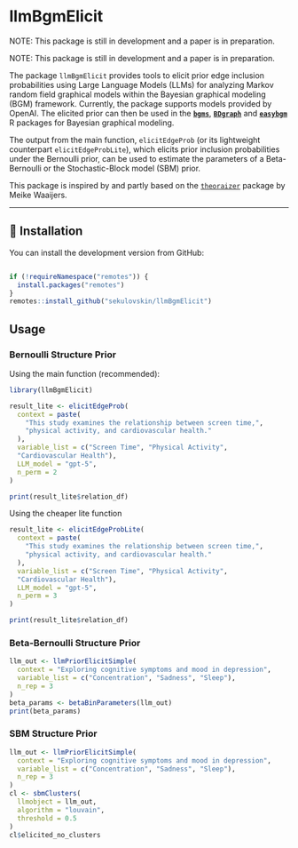 # llmBgmElicit 

NOTE: This package is still in development and a paper is in preparation.

NOTE: This package is still in development and a paper is in preparation.

The package `llmBgmElicit` provides tools to elicit prior edge inclusion probabilities 
using Large Language Models (LLMs) for analyzing Markov random field graphical models 
within the Bayesian graphical modeling (BGM) framework. Currently, the package supports
models provided by OpenAI. The elicited
prior can then be used in the **[`bgms`](https://cran.r-project.org/web/packages/bgms/index.html)**,
**[`BDgraph`](http://cran.r-project.org/web/packages/BDgraph/index.html)** and **[`easybgm`](https://cran.r-project.org/web/packages/easybgm/index.html)**
R packages for Bayesian graphical modeling.

The output from the main function, `elicitEdgeProb` (or its lightweight counterpart `elicitEdgeProbLite`), which elicits prior inclusion probabilities under the Bernoulli prior, can be used to estimate the parameters of a Beta-Bernoulli or the Stochastic-Block model (SBM) prior.

This package is inspired by and partly based on the [`theoraizer`](https://github.com/MeikeWaaijers/theoraizer) package by Meike Waaijers.

---

## 🚀 Installation

You can install the development version from GitHub:

```r

if (!requireNamespace("remotes")) { 
  install.packages("remotes")   
}   
remotes::install_github("sekulovskin/llmBgmElicit")
```

## Usage

### Bernoulli Structure Prior

Using the main function (recommended):

```r
library(llmBgmElicit)

result_lite <- elicitEdgeProb(
  context = paste(
    "This study examines the relationship between screen time,",
    "physical activity, and cardiovascular health."
  ),
  variable_list = c("Screen Time", "Physical Activity", 
  "Cardiovascular Health"),
  LLM_model = "gpt-5",
  n_perm = 2
)

print(result_lite$relation_df)
```

Using the cheaper lite function

```r
result_lite <- elicitEdgeProbLite(
  context = paste(
    "This study examines the relationship between screen time,",
    "physical activity, and cardiovascular health."
  ),
  variable_list = c("Screen Time", "Physical Activity", 
  "Cardiovascular Health"),
  LLM_model = "gpt-5",
  n_perm = 3
)

print(result_lite$relation_df)
```
### Beta-Bernoulli Structure Prior

```r
llm_out <- llmPriorElicitSimple(
  context = "Exploring cognitive symptoms and mood in depression",
  variable_list = c("Concentration", "Sadness", "Sleep"),
  n_rep = 3
)
beta_params <- betaBinParameters(llm_out)
print(beta_params)
```

### SBM Structure Prior

```r
llm_out <- llmPriorElicitSimple(
  context = "Exploring cognitive symptoms and mood in depression",
  variable_list = c("Concentration", "Sadness", "Sleep"),
  n_rep = 3
)
cl <- sbmClusters(
  llmobject = llm_out,
  algorithm = "louvain",
  threshold = 0.5
)
cl$elicited_no_clusters
```


